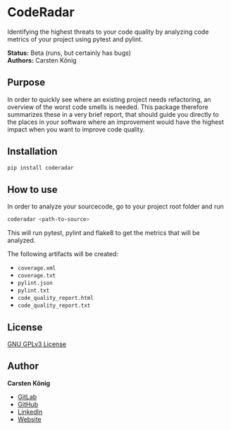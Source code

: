 # CodeRadar

Identifying the highest threats to your code quality by analyzing code metrics of your project using pytest and pylint.

**Status:**  Beta (runs, but certainly has bugs)\
**Authors:** Carsten König

## Purpose

In order to quickly see where an existing project needs refactoring, an overview of the worst code smells is needed. This package therefore summarizes these in a very brief report, that should guide you directly to the places in your software where an improvement would have the highest impact when you want to improve code quality.


## Installation

```bash
pip install coderadar
```

## How to use
In order to analyze your sourcecode, go to your project root folder and run

```bash
coderadar <path-to-source>
```
This will run pytest, pylint and flake8 to get the metrics that will be analyzed.

The following artifacts will be created:

- ``coverage.xml``
- ``coverage.txt``
- ``pylint.json``
- ``pylint.txt``
- ``code_quality_report.html``
- ``code_quality_report.txt``


## License
[GNU GPLv3 License](https://choosealicense.com/licenses/gpl-3.0/)

## Author
**Carsten König**

- [GitLab](https://gitlab.com/ck2go "Carsten König")
- [GitHub](https://github.com/ck2go "Carsten König")
- [LinkedIn](https://www.linkedin.com/in/ck2go/ "Carsten König")
- [Website](https://www.carsten-koenig.de "Carsten König")
